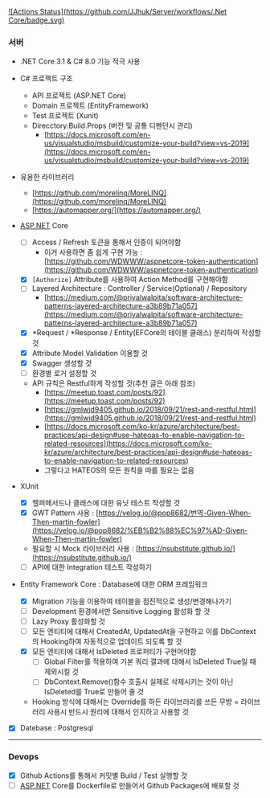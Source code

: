 
[![Actions Status](https://github.com/JJhuk/Server/workflows/.Net Core/badge.svg)](https://github.com/JJhuk/Server/actions)

### 서버

- .NET Core 3.1 & C# 8.0 기능 적극 사용
- C# 프로젝트 구조
    - API 프로젝트 (ASP.NET Core)
    - Domain 프로젝트 (EntityFramework)
    - Test 프로젝트 (Xunit)
    - Direcctory.Build.Props (버전 및 공통 디펜던시 관리)
        - [https://docs.microsoft.com/en-us/visualstudio/msbuild/customize-your-build?view=vs-2019](https://docs.microsoft.com/en-us/visualstudio/msbuild/customize-your-build?view=vs-2019)
- 유용한 라이브러리
    - [https://github.com/morelinq/MoreLINQ](https://github.com/morelinq/MoreLINQ)
    - [https://automapper.org/](https://automapper.org/)

- [ASP.NET](http://asp.NET) Core
    - [ ]  Access / Refresh 토큰을 통해서 인증이 되어야함
        - 이거 사용하면 좀 쉽게 구현 가능 :  [https://github.com/WDWWW/aspnetcore-token-authentication](https://github.com/WDWWW/aspnetcore-token-authentication)
    - [x]  `[Authorize]` Attribute를 사용하여 Action Method를 구현해야함
    - [ ]  Layered Architecture : Controller / Service(Optional) / Repository
        - [https://medium.com/@priyalwalpita/software-architecture-patterns-layered-architecture-a3b89b71a057](https://medium.com/@priyalwalpita/software-architecture-patterns-layered-architecture-a3b89b71a057)
    - [x]  *Request / *Response / Entity(EFCore의 테이블 클래스) 분리하여 작성할 것
    - [x]  Attribute Model Validation 이용할 것
    - [x]  Swagger 생성할 것
    - [ ]  환경별 로거 설정할 것
    - API 규칙은 Restful하게 작성할 것(추천 글은 아래 참조)
        - [https://meetup.toast.com/posts/92](https://meetup.toast.com/posts/92)
        - [https://gmlwjd9405.github.io/2018/09/21/rest-and-restful.html](https://gmlwjd9405.github.io/2018/09/21/rest-and-restful.html)
        - [https://docs.microsoft.com/ko-kr/azure/architecture/best-practices/api-design#use-hateoas-to-enable-navigation-to-related-resources](https://docs.microsoft.com/ko-kr/azure/architecture/best-practices/api-design#use-hateoas-to-enable-navigation-to-related-resources)
        - 그렇다고 HATEOS의 모든 원칙을 따를 필요는 없음
- XUnit
    - [x]  헬퍼메서드나 클래스에 대한 유닛 테스트 작성할 것
    - [x]  GWT Pattern 사용 : [https://velog.io/@pop8682/번역-Given-When-Then-martin-fowler](https://velog.io/@pop8682/%EB%B2%88%EC%97%AD-Given-When-Then-martin-fowler)
    - 필요할 시 Mock 라이브러리 사용 : [https://nsubstitute.github.io/](https://nsubstitute.github.io/)
    - [ ]  API에 대한 Integration 테스트 작성하기
- Entity Framework Core : Database에 대한 ORM 프레임워크
    - [x]  Migration 기능을 이용하여 테이블을 점진적으로 생성/변경해나가기
    - [ ]  Development 환경에서만 Sensitive Logging 활성화 할 것
    - [ ]  Lazy Proxy 활성화할 것
    - [ ]  모든 엔티티에 대해서 CreatedAt, UpdatedAt을 구현하고 이를 DbContext의 Hooking하여 자동적으로 업데이트 되도록 할 것
    - [x]  모든 엔티티에 대해서 IsDeleted 프로퍼티가 구현어야함
        - [ ]  Global Filter를 적용하여 기본 쿼리 결과에 대해서 IsDeleted True일 때 제외시킬 것
        - [ ]  DbContext.Remove()함수 호출시 실제로 삭제시키는 것이 아닌 IsDeleted를 True로 만들어 줄 것
    - Hooking 방식에 대해서는 Override를 하든 라이브러리를 쓰든 무방 = 라이브러리 사용시 반드시 원리에 대해서 인지하고 사용할 것
- [x]  Datebase : Postgresql

---

### Devops

- [x]  Github Actions를 통해서 커밋별 Build / Test 실행할 것
- [ ]  [ASP.NET](http://asp.NET) Core를 Dockerfile로 만들어서 Github Packages에 배포할 것
